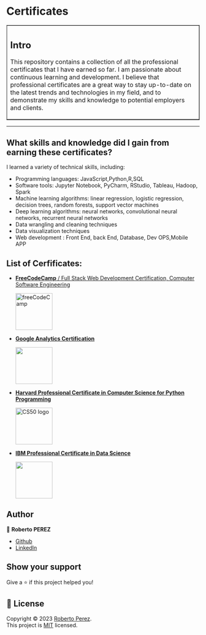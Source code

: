 # Certificates
 
<table border=1 cellpadding=10><tr><td>  

## Intro 

This repository contains a collection of all the professional certificates that I have earned so far. I am passionate about continuous learning and development. 
I believe that professional certificates are a great way to stay up-to-date on the latest trends and technologies in my field, and to demonstrate my skills and knowledge to potential employers and clients.  

</td></tr></table>

---

## What skills and knowledge did I gain from earning these certificates?

I learned a variety of technical skills, including:

- Programming languages: JavaScript,Python,R,SQL
- Software tools: Jupyter Notebook, PyCharm, RStudio, Tableau, Hadoop, Spark
- Machine learning algorithms: linear regression, logistic regression, decision trees, random forests, support vector machines
- Deep learning algorithms: neural networks, convolutional neural networks, recurrent neural networks
- Data wrangling and cleaning techniques
- Data visualization techniques
- Web development : Front End, back End, Database, Dev OPS,Mobile APP

## List of Cerfificates:
- [**FreeCodeCamp** / Full Stack Web Development Certification, Computer Software Engineering](https://github.com/PeJiR/freeCodeCamp-Full-Stack-Web-Development-Certification-Computer-Software-Engineering/tree/main)
 
    <img src="https://media.licdn.com/dms/image/C4E0BAQGLKj3JHcof0w/company-logo_100_100/0/1630639684997/free_code_camp_logo?e=1720051200&amp;v=beta&amp;t=F-tTN1M2eWyeNoUGxWhQJrysRrQonck2PJJUxEpaf4c" loading="lazy" alt="freeCodeCamp" id="ember242" class="ivm-view-attr__img--centered EntityPhoto-square-6   evi-image lazy-image ember-view" width="96" height="96">

- [**Google Analytics Certification**](https://github.com/PeJiR/Diplomes-Certifications/blob/main/Google/Google%20Analytics%20Certification%20_%20Google.pdf)
  
   <img alt="" width="96" height="96" srcset="https://storage.googleapis.com/exceedlms-external-uploads-production/uploads/categories/pictures/6434/w550/google-analytics-topic-card.png?GoogleAccessId=GOOG1EIO7LXRUFV35UXSWKJ3AWMYHZUVNMYIAMGSBIFYEF2AMYYAY4Y4Y5PKA&amp;Signature=bJkYcN%2FL0YehQoqMYFcBuV%2FVLlw%3D&amp;Expires=1711730939 550w, https://storage.googleapis.com/exceedlms-external-uploads-production/uploads/categories/pictures/6434/w800/google-analytics-topic-card.png?GoogleAccessId=GOOG1EIO7LXRUFV35UXSWKJ3AWMYHZUVNMYIAMGSBIFYEF2AMYYAY4Y4Y5PKA&amp;Signature=M8kiiYJe9rKmCHUBubh8pZHU2ro%3D&amp;Expires=1711730939 800w, https://storage.googleapis.com/exceedlms-external-uploads-production/uploads/categories/pictures/6434/w1100/google-analytics-topic-card.png?GoogleAccessId=GOOG1EIO7LXRUFV35UXSWKJ3AWMYHZUVNMYIAMGSBIFYEF2AMYYAY4Y4Y5PKA&amp;Signature=fjGCObiV4%2BjOeu0gW9elHKcCokI%3D&amp;Expires=1711730939 1100w, https://storage.googleapis.com/exceedlms-external-uploads-production/uploads/categories/pictures/6434/w1600/google-analytics-topic-card.png?GoogleAccessId=GOOG1EIO7LXRUFV35UXSWKJ3AWMYHZUVNMYIAMGSBIFYEF2AMYYAY4Y4Y5PKA&amp;Signature=EuRa6aZgCmyPQ3UCRt9zBCBUS1M%3D&amp;Expires=1711730939 1600w" src="https://storage.googleapis.com/exceedlms-external-uploads-production/uploads/categories/pictures/6434/w550/google-analytics-topic-card.png?GoogleAccessId=GOOG1EIO7LXRUFV35UXSWKJ3AWMYHZUVNMYIAMGSBIFYEF2AMYYAY4Y4Y5PKA&amp;Signature=bJkYcN%2FL0YehQoqMYFcBuV%2FVLlw%3D&amp;Expires=1711730939">
  
- [**Harvard Professional Certificate in Computer Science for Python Programming**](https://github.com/PeJiR/Harvard-s-Professional-Certificate-in-Computer-Science-for-Python-Programming.git)
  
  <img src="https://media.licdn.com/dms/image/C4E0BAQGYjmmBCvqLmg/company-logo_200_200/0/1631309789389?e=1720051200&amp;v=beta&amp;t=bZH--2YGsjzmL1rsyx6O15g9k-41VyNXKV4HKGEYTaw" loading="lazy" alt="CS50 logo" id="ember490" class="evi-image lazy-image ember-view org-top-card-primary-content__logo" width="96" height="96">
  
- [**IBM Professional Certificate in Data Science**](https://www.credly.com/badges/b6ff321b-f624-462b-ab0d-bdfe37d15813/linked_in_profile)
  
   <img class="cr-badges-full-badge__img" src="https://images.credly.com/images/b47e9b58-7f54-4981-b156-5e7d354c8215/Professional_Certificate_-_Data_Science.png" width="96" height="96">






## Author

👤 **Roberto PEREZ**

<!--- 
* [Website](https://pejir.github.io/robertoportfolio.io/ )
* [Twitter](https://twitter.com/pejir)--->
* [Github](https://github.com/pejir)
* [LinkedIn](https://linkedin.com/in/pejir)

<!---
## 🤝 Contributing

Contributions, issues and feature requests are welcome!<br />Feel free to check [issues page](pejir). You can also take a look at the [contributing guide](pejir).
---> 
 
## Show your support

Give a ⭐️ if this project helped you!

<!---
<a href="https://www.patreon.com/pejir">
  <img src="https://c5.patreon.com/external/logo/become_a_patron_button@2x.png" width="160">
</a>
--->

## 📝 License

Copyright © 2023 [Roberto Perez](https://github.com/PeJiR).<br />
This project is [MIT](https://opensource.org/license/mit/) licensed.
